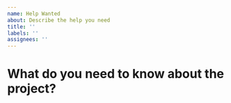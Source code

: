 ```yaml
---
name: Help Wanted
about: Describe the help you need
title: ''
labels: ''
assignees: ''
---
```


# What do you need to know about the project?
